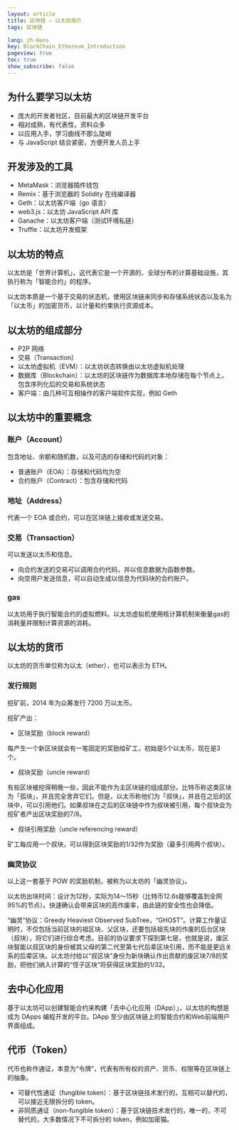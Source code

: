 ```yaml
---
layout: article
title: 区块链 — 以太坊简介
tags: 区块链

lang: zh-Hans
key: BlockChain_Ethereum_Introduction
pageview: true
toc: true
show_subscribe: false
---
```


## 为什么要学习以太坊

- 庞大的开发者社区，目前最大的区块链开发平台
- 相对成熟，有代表性，资料众多
- 以应用入手，学习曲线不那么陡峭
- 与 JavaScript 结合紧密，方便开发人员上手

## 开发涉及的工具

- MetaMask：浏览器插件钱包
- Remix：基于浏览器的 Solidity 在线编译器
- Geth：以太坊客户端（go 语言）
- web3.js：以太坊 JavaScript API 库
- Ganache：以太坊客户端（测试环境私链）
- Truffle：以太坊开发框架

## 以太坊的特点

以太坊是「世界计算机」，这代表它是一个开源的、全球分布的计算基础设施，其执行称为「智能合约」的程序。

以太坊本质是一个基于交易的状态机，使用区块链来同步和存储系统状态以及名为「以太币」的加密货币，以计量和约束执行资源成本。

## 以太坊的组成部分

- P2P 网络
- 交易（Transaction）
- 以太坊虚拟机（EVM）：以太坊状态转换由以太坊虚拟机处理
- 数据库（Blockchain）：以太坊的区块链作为数据库本地存储在每个节点上，包含序列化后的交易和系统状态
- 客户端：由几种可互相操作的客户端软件实现，例如 Geth

## 以太坊中的重要概念

### 账户（Account）

包含地址、余额和随机数，以及可选的存储和代码的对象：
- 普通账户（EOA）：存储和代码均为空
- 合约账户（Contract）：包含存储和代码

### 地址（Address）

代表一个 EOA 或合约，可以在区块链上接收或发送交易。

### 交易（Transaction）

可以发送以太币和信息。

- 向合约发送的交易可以调用合约代码，并以信息数据为函数参数。
- 向空用户发送信息，可以自动生成以信息为代码块的合约账户。

### gas

以太坊用于执行智能合约的虚拟燃料。以太坊虚拟机使用核计算机制来衡量gas的消耗量并限制计算资源的消耗。

## 以太坊的货币

以太坊的货币单位称为以太（ether），也可以表示为 ETH。

### 发行规则

挖矿前，2014 年为众筹发行 7200 万以太币。

挖矿产出：

- 区块奖励（block reward）

每产生一个新区块就会有一笔固定的奖励给矿工，初始是5个以太币，现在是3个。

- 叔块奖励（uncle reward）

有些区块被挖得稍晚一些，因此不能作为主区块链的组成部分。比特币称这类区块为「孤块」，并且完全舍弃它们。但是，以太币称他们为「叔块」，并且在之后的区块中，可以引用他们。如果叔块在之后的区块链中作为叔块被引用，每个叔块会为挖矿者产出区块奖励的7/8。

- 叔块引用奖励（uncle referencing reward）
  
矿工每应用一个叔块，可以得到区块奖励的1/32作为奖励（最多引用两个叔块）。

### 幽灵协议

以上这一套基于 POW 的奖励机制，被称为以太坊的「幽灵协议」。

以太坊出块时间：设计为12秒，实际为14～15秒（比特币12.6s能够覆盖到全网95%的节点）。快速确认会带来区块的高作废率，由此链的安全性也会降低。

“幽灵”协议：Greedy Heaviest Observed SubTree，“GHOST”。计算工作量证明时，不仅包括当前区块的祖区块、父区块，还要包括祖先块的作废的后台区块（叔块），将它们进行综合考虑。目前的协议要求下探到第七层，也就是说，废区块智能以叔区块的身份被其父母的第二代至第七代后辈区块引用，而不能是更远关系的后辈区块。以太坊付给以“叔区块”身份为新块确认作出贡献的废区块7/8的奖励，把他们纳入计算的“侄子区块”将获得区块奖励的1/32。

## 去中心化应用

基于以太坊可以创建智能合约来构建「去中心化应用（DApp）」，以太坊的构想是成为 DApps 编程开发的平台。DApp 至少由区块链上的智能合约和Web前端用户界面组成。

## 代币（Token）

代币也称作通证，本意为“令牌”，代表有所有权的资产、货币、权限等在区块链上的抽象。

- 可替代性通证（fungible token）：基于区块链技术发行的，互相可以替代的，可以接近无限拆分的 token。
- 非同质通证（non-fungible token）：基于区块链技术发行的，唯一的，不可替代的，大多数情况下不可拆分的 token，例如加密猫。